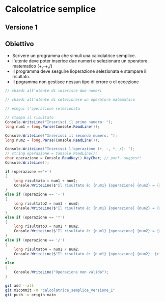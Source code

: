 # Calcolatrice semplice

## Versione 1

## Obiettivo

- Scrivere un programma che simuli una calcolatrice semplice.
- l'utente deve poter inserice due numeri e selezionare un operatore matematico (+,-+,/)
- Il programma deve sesguire lìoperazione selezionata e stampare il risultato.
- Il pogramma non gestisce nessun tipo di errore o di eccezione

```csharp
// chiedi all'utente di inserisce due numeri

// chiedi all'utente di selezionare un operatore matematico

// esegui l'operazione selezionata

// stampa il risultato
Console.WriteLine("Inserisci il primo numero: ");
long num1 = long.Parse(Console.ReadLine());

Console.WriteLine("Inserisci il secondo numero: ");
long num2 = long.Parse(Console.ReadLine());

Console.WriteLine("Inserisci l'operazione (+, -, *, /): ");
// string operazione = Console.ReadLine();
char operazione = Console.ReadKey().KeyChar; // porf. suggest!
Console.WriteLine();

if (operazione =='+')
{
    long risultato = num1 + num2;
    Console.WriteLine($"Il risultato è: {num1} {operazione} {num2} = {risultato}");
}
else if (operazione == '-')
{
    long risultato2 = num1 - num2;
    Console.WriteLine($"Il risultato è: {num1} {operazione} {num2} = {risultato2}");
}
else if (operazione == '*')
{
    long risultato3 = num1 * num2;   
    Console.WriteLine($"Il risultato è: {num1} {operazione} {num2} = {risultato3}");
}
else if (operazione == '/')
{
    long risultato4 = num1 / num2;
    Console.WriteLine($"Il risultato è: {num1} {operazione} {num2}  {risultato4}");
}
else
{
    Console.WriteLine("Operazione non valida");
}

```

```bash
git add --all
git mìcommit -m "calcolatrice_semplice_Versione_1"
git push -u origin main
```